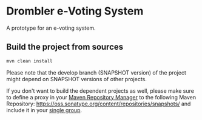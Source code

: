# Drombler e-Voting System
A prototype for an e-voting system.

## Build the project from sources
```bash
mvn clean install
```
Please note that the develop branch (SNAPSHOT version) of the project might depend on SNAPSHOT versions of other projects.

If you don't want to build the dependent projects as well, please make sure to define a proxy in your [Maven Repository Manager](https://maven.apache.org/repository-management.html) to the following Maven Repository: https://oss.sonatype.org/content/repositories/snapshots/ and include it in your [single group](https://help.sonatype.com/repomanager3/formats/maven-repositories#MavenRepositories-ConfiguringApacheMaven).
